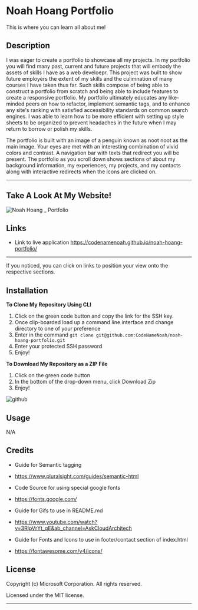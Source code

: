 # Noah Hoang Portfolio

This is where you can learn all about me!

## Description

I was eager to create a portfolio to showcase all my projects. In my portfolio you will find many past, current and future projects that will embody the assets of skills I have as a web develoepr.
This project was built to show future employers the extent of my skills and the culimnation of many courses I have taken thus far. Such skills compose of being able to construct a portfolio from scratch and being able to include features to create a responsive portfolio.
My portfolio ultimately educates any like-minded peers on how to refactor, implement semantic tags, and to enhance any site's ranking with satisfied accessibility standards on common search engines.
I was able to learn how to be more efficient with setting up style sheets to be organized to prevent headaches in the future when I may return to borrow or polish my skills.

The portfolio is built with an image of a penguin known as noot noot as the main image. Your eyes are met with an interesting combination of vivid colors and contrast. A navigation bar with texts that redirect you will be present. The portfolio as you scroll down shows sections of about my background information, my experiences, my projects, and my contacts along with interactive redirects when the icons are clicked on.

---

## Take A Look At My Website!

![Noah Hoang _ Portfolio](https://user-images.githubusercontent.com/127361736/228078346-7f0b4f74-c5af-4fbc-837c-60d623824d23.gif)

## Links

- Link to live application https://codenamenoah.github.io/noah-hoang-portfolio/

---

If you noticed, you can click on links to position your view onto the respective sections.

## Installation

**To Clone My Repository Using CLI**

1. Click on the green code button and copy the link for the SSH key.
2. Once clip-boarded load up a command line interface and change directory to one of your preference
3. Enter in the command `git clone git@github.com:CodeNameNoah/noah-hoang-portfolio.git`
4. Enter your protected SSH password
5. Enjoy!

**To Download My Repository as a ZIP File**

1. Click on the green code button
2. In the bottom of the drop-down menu, click Download Zip
3. Enjoy!

![github](https://user-images.githubusercontent.com/127361736/227422005-d28a9020-e331-4098-976b-df9c1e545bb4.png)

## Usage

N/A

## Credits

- Guide for Semantic tagging

* https://www.pluralsight.com/guides/semantic-html

- Code Source for using special google fonts

* https://fonts.google.com/

- Guide for Gifs to use in README.md

* https://www.youtube.com/watch?v=3RlpVrYt_qE&ab_channel=AskCloudArchitech

- Guide for Fonts and Icons to use in footer/contact section of index.html

* https://fontawesome.com/v4/icons/

## License

Copyright (c) Microsoft Corporation. All rights reserved.

Licensed under the MIT license.

---
